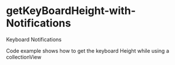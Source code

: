 # getKeyBoardHeight-with-Notifications

Keyboard Notifications 

Code example shows how to get the keyboard Height while using a collectionView

